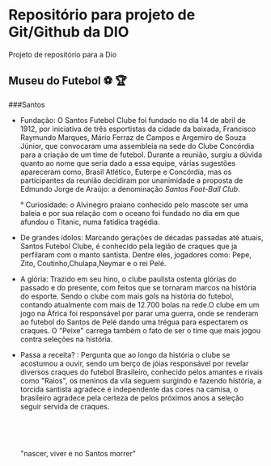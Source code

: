 # Repositório para projeto de Git/Github da DIO
Projeto  de repositório  para  a Dio



## Museu do Futebol :soccer: :trophy: 



###Santos

- Fundação: O Santos Futebol Clube foi fundado no dia 14 de abril de 1912, por iniciativa de três esportistas da cidade da baixada, Francisco Raymundo Marques, Mário Ferraz de Campos e Argemiro de Souza Júnior, que convocaram uma assembleia na sede do Clube Concórdia para a criação de um time de futebol. Durante a reunião, surgiu a dúvida quanto ao nome que seria dado a essa equipe, várias sugestões apareceram como, Brasil Atlético, Euterpe e Concórdia, mas os participantes da reunião decidiram por unanimidade a proposta de Edmundo Jorge de Araújo: a denominação *Santos Foot-Ball Club*. 

   ° Curiosidade: o Alvinegro praiano conhecido pelo mascote ser uma baleia e por sua relação com o oceano foi fundado no dia em que afundou o Titanic, numa fatidica tragédia.

- De grandes ídolos: Marcando gerações de décadas passadas até atuais, Santos Futebol Clube, é conhecido pela legião de craques que ja perfilaram com o manto santista. Dentre eles, jogadores como: Pepe, Zito, Coutinho,Chulapa,Neymar e o rei Pelé.

- A glória: Trazido  em seu hino, o clube paulista ostenta glórias do passado e do presente, com feitos que se tornaram marcos na história do esporte. Sendo o clube com mais gols na história do futebol, contando atualmente com mais de 12.700 bolas na rede.O clube em um jogo na África foi responsável por parar uma guerra, onde se renderam ao futebol do Santos de Pelé dando uma trégua para espectarem os craques. O "Peixe" carrega também o fato de ser o time que mais jogou contra seleções na história.

- Passa a receita? : Pergunta que ao longo da história o clube se acostumou a ouvir, sendo um berço de jóias responsável por revelar diversos craques do futebol Brasileiro, conhecido pelos amantes e rivais como "Raios", os meninos da vila seguem surgindo e fazendo história, a torcida santista agradece e independente das cores na camisa, o brasileiro agradece pela certeza de pelos próximos anos  a seleção seguir servida de craques.

  ​

  ​

  "nascer, viver e no Santos morrer"   